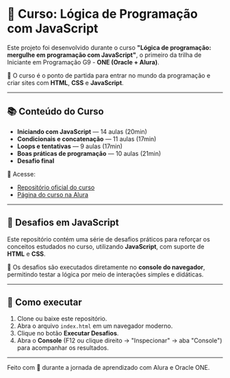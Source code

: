# 🧠 Curso: Lógica de Programação com JavaScript

Este projeto foi desenvolvido durante o curso **"Lógica de programação: mergulhe em programação com JavaScript"**, o primeiro da trilha de Iniciante em Programação G9 - **ONE (Oracle + Alura)**.

📌 O curso é o ponto de partida para entrar no mundo da programação e criar sites com **HTML**, **CSS** e **JavaScript**.

---

## 📚 Conteúdo do Curso

- **Iniciando com JavaScript** — 14 aulas (20min)
- **Condicionais e concatenação** — 11 aulas (17min)
- **Loops e tentativas** — 9 aulas (17min)
- **Boas práticas de programação** — 10 aulas (21min)
- **Desafio final**

🔗 Acesse:
- [Repositório oficial do curso](https://github.com/alura-cursos/logica-js)
- [Página do curso na Alura](https://www.alura.com.br/curso-online-logica-programacao-mergulhe-programacao-javascript)

---

## 📘 Desafios em JavaScript

Este repositório contém uma série de desafios práticos para reforçar os conceitos estudados no curso, utilizando **JavaScript**, com suporte de **HTML** e **CSS**.

🎯 Os desafios são executados diretamente no **console do navegador**, permitindo testar a lógica por meio de interações simples e didáticas.

---

## 🚀 Como executar

1. Clone ou baixe este repositório.
2. Abra o arquivo `index.html` em um navegador moderno.
3. Clique no botão **Executar Desafios**.
4. Abra o **Console** (F12 ou clique direito → "Inspecionar" → aba "Console") para acompanhar os resultados.

---

Feito com 💙 durante a jornada de aprendizado com Alura e Oracle ONE.
